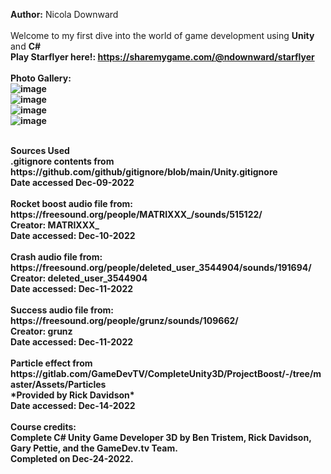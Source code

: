 <b>Author:</b> Nicola Downward<br>
<br>
Welcome to my first dive into the world of game development using <b>Unity</b> and <b>C#</b><br>
<b>Play Starflyer here!:<b> https://sharemygame.com/@ndownward/starflyer
<br>
<br>
Photo Gallery:<br>
![image](https://user-images.githubusercontent.com/88724148/209716573-a8dc9f84-8cc7-4b8c-914c-0afe64d0ca34.png) <br>
![image](https://user-images.githubusercontent.com/88724148/209716762-bb4e040d-3ce0-42ae-8f0f-12a3785aaac2.png) <br>
![image](https://user-images.githubusercontent.com/88724148/209716690-ec0bebc9-6f98-4a50-aa28-acb43fa9f2c8.png) <br>
![image](https://user-images.githubusercontent.com/88724148/209717364-e3c54389-88dc-4ee3-84e3-f9d6206c9a06.png) <br>

<br>
<b>Sources Used</b> <br>
.gitignore contents from https://github.com/github/gitignore/blob/main/Unity.gitignore<br>
Date accessed Dec-09-2022<br>
<br>
Rocket boost audio file from: https://freesound.org/people/MATRIXXX_/sounds/515122/ <br>
Creator: MATRIXXX_<br>
Date accessed: Dec-10-2022<br>
<br>
Crash audio file from: https://freesound.org/people/deleted_user_3544904/sounds/191694/ <br>
Creator: deleted_user_3544904 <br>
Date accessed: Dec-11-2022<br>
<br>
Success audio file from: https://freesound.org/people/grunz/sounds/109662/ <br>
Creator: grunz <br>
Date accessed: Dec-11-2022<br>
<br>
Particle effect from https://gitlab.com/GameDevTV/CompleteUnity3D/ProjectBoost/-/tree/master/Assets/Particles <br>
*Provided by Rick Davidson* <br>
Date accessed: Dec-14-2022 <br>
<br>
Course credits: <br>
Complete C# Unity Game Developer 3D by Ben Tristem, Rick Davidson, Gary Pettie, and the GameDev.tv Team. <br>
Completed on Dec-24-2022.
